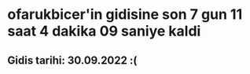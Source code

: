 # ofarukbicer'in gidisine son 7 gun 11 saat 4 dakika 09 saniye kaldi

## Gidis tarihi: 30.09.2022 :(